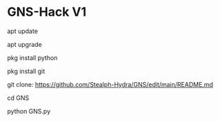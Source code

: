 # GNS-Hack V1

apt update

apt upgrade

pkg install python

pkg install git

git clone: https://github.com/Stealph-Hydra/GNS/edit/main/README.md

cd GNS

python GNS.py
